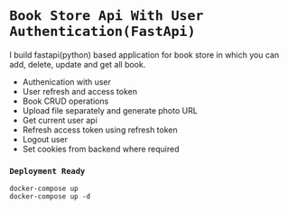 # `Book Store Api With User Authentication(FastApi)`

I build fastapi(python) based application for book store in which you can add, delete, update and get all book.

- Authenication with user
- User refresh and access token
- Book CRUD operations
- Upload file separately and generate photo URL
- Get current user api
- Refresh access token using refresh token
- Logout user
- Set cookies from backend where required

### `Deployment Ready`

```
docker-compose up
docker-compose up -d
```
